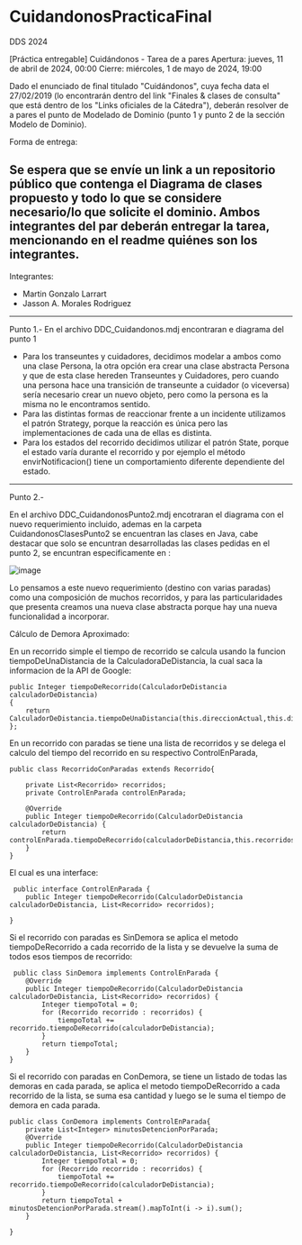 # CuidandonosPracticaFinal
DDS 2024

[Práctica entregable] Cuidándonos - Tarea de a pares
Apertura: jueves, 11 de abril de 2024, 00:00
Cierre: miércoles, 1 de mayo de 2024, 19:00

Dado el enunciado de final titulado "Cuidándonos", cuya fecha data el 27/02/2019 (lo encontrarán dentro del link "Finales & clases de consulta" que está dentro de los "Links oficiales de la Cátedra"), deberán resolver de a pares el punto de Modelado de Dominio (punto 1 y punto 2 de la sección Modelo de Dominio). 

Forma de entrega:

Se espera que se envíe un link a un repositorio público que contenga el Diagrama de clases propuesto y todo lo que se considere necesario/lo que solicite el dominio. 
Ambos integrantes del par deberán entregar la tarea, mencionando en el readme quiénes son los integrantes.
-----------------------------------------------------------------------------------------------
Integrantes:
 - Martin Gonzalo Larrart
 - Jasson A. Morales Rodriguez

-------------------------------------------------------------------------------------------------
Punto 1.- 
En el archivo DDC_Cuidandonos.mdj encontraran e diagrama del punto 1
  * Para los transeuntes y cuidadores, decidimos modelar a ambos como una clase Persona, la otra opción era crear una clase abstracta Persona y que de esta clase hereden Transeuntes y Cuidadores, pero cuando una persona hace una transición de transeunte a cuidador (o viceversa) sería necesario crear un nuevo objeto, pero como la persona es la misma no le encontramos sentido.
  * Para las distintas formas de reaccionar frente a un incidente utilizamos el patrón Strategy, porque la reacción es única pero las implementaciones de cada una de ellas es distinta.
  * Para los estados del recorrido decidimos utilizar el patrón State, porque el estado varía durante el recorrido y por ejemplo el método envirNotificacion() tiene un comportamiento diferente dependiente del estado.
--------------------------------------------------------------------------------------------------
Punto 2.-

En el archivo DDC_CuidandonosPunto2.mdj encotraran el diagrama con el nuevo requerimiento incluido, ademas en la carpeta CuidandonosClasesPunto2 se encuentran las clases en Java, cabe destacar que solo se encuntran desarrolladas las clases pedidas en el punto 2, se encuntran especificamente en :

![image](https://github.com/Martlar1502/CuidandonosPracticaFinal/assets/129910860/a4921913-8e6d-4ecd-846a-d715d85d7331)

Lo pensamos a este nuevo requerimiento (destino con varias paradas) como una composición de muchos recorridos, y para las particularidades que presenta creamos una nueva clase abstracta porque hay una nueva funcionalidad a incorporar.

Cálculo de Demora Aproximado:

En un recorrido simple el tiempo de recorrido se calcula usando la funcion tiempoDeUnaDistancia de la CalculadoraDeDistancia, la cual saca la informacion de la API de Google:

    public Integer tiempoDeRecorrido(CalculadorDeDistancia calculadorDeDistancia)
    {
        return CalculadorDeDistancia.tiempoDeUnaDistancia(this.direccionActual,this.direccionDestino);
    };

En un recorrido con paradas se tiene una lista de recorridos y se delega el calculo del tiempo del recorrido en su respectivo ControlEnParada,

	public class RecorridoConParadas extends Recorrido{
	
	    private List<Recorrido> recorridos;
	    private ControlEnParada controlEnParada;
	
	    @Override
	    public Integer tiempoDeRecorrido(CalculadorDeDistancia calculadorDeDistancia) {
	        return controlEnParada.tiempoDeRecorrido(calculadorDeDistancia,this.recorridos);
	    }
	}

 El cual es una interface:
 
	 public interface ControlEnParada {
	    public Integer tiempoDeRecorrido(CalculadorDeDistancia calculadorDeDistancia, List<Recorrido> recorridos);
	
	}

 Si el recorrido con paradas es SinDemora se aplica el metodo tiempoDeRecorrido a cada recorrido de la lista y se devuelve la suma de todos esos tiempos de recorrido:
 
	 public class SinDemora implements ControlEnParada {
	    @Override
	    public Integer tiempoDeRecorrido(CalculadorDeDistancia calculadorDeDistancia, List<Recorrido> recorridos) {
	        Integer tiempoTotal = 0;
	        for (Recorrido recorrido : recorridos) {
	            tiempoTotal += recorrido.tiempoDeRecorrido(calculadorDeDistancia);
	        }
	        return tiempoTotal;
	    }
	}

Si el recorrido con paradas en ConDemora, se tiene un listado de todas las demoras en cada parada, se aplica el metodo tiempoDeRecorrido a cada recorrido de la lista, se suma esa cantidad y luego se le suma el tiempo de demora en cada parada.

	public class ConDemora implements ControlEnParada{
	    private List<Integer> minutosDetencionPorParada;
	    @Override
	    public Integer tiempoDeRecorrido(CalculadorDeDistancia calculadorDeDistancia, List<Recorrido> recorridos) {
	        Integer tiempoTotal = 0;
	        for (Recorrido recorrido : recorridos) {
	            tiempoTotal += recorrido.tiempoDeRecorrido(calculadorDeDistancia);
	        }
	        return tiempoTotal + minutosDetencionPorParada.stream().mapToInt(i -> i).sum();
	    }
	
	}
